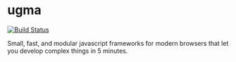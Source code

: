 # ugma

[![Build Status](https://secure.travis-ci.org/ugma/ugma.png?branch=master)](https://travis-ci.org/ugma/ugma)


Small, fast, and modular javascript frameworks for modern browsers that let you develop complex things in 5 minutes.
